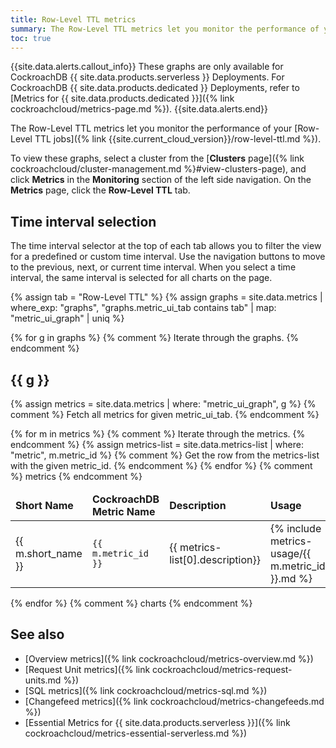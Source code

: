 ```yaml
---
title: Row-Level TTL metrics
summary: The Row-Level TTL metrics let you monitor the performance of your Row-Level TTL jobs.
toc: true
---
```


{{site.data.alerts.callout_info}}
These graphs are only available for CockroachDB {{ site.data.products.serverless }} Deployments. For CockroachDB {{ site.data.products.dedicated }} Deployments, refer to [Metrics for {{ site.data.products.dedicated }}]({% link cockroachcloud/metrics-page.md %}).
{{site.data.alerts.end}}

The Row-Level TTL metrics let you monitor the performance of your [Row-Level TTL jobs]({% link {{site.current_cloud_version}}/row-level-ttl.md %}).

To view these graphs, select a cluster from the [**Clusters** page]({% link cockroachcloud/cluster-management.md %}#view-clusters-page), and click **Metrics** in the **Monitoring** section of the left side navigation. On the **Metrics** page, click the **Row-Level TTL** tab.

## Time interval selection

The time interval selector at the top of each tab allows you to filter the view for a predefined or custom time interval. Use the navigation buttons to move to the previous, next, or current time interval. When you select a time interval, the same interval is selected for all charts on the page.

{% assign tab = "Row-Level TTL" %}
{% assign graphs = site.data.metrics | where_exp: "graphs", "graphs.metric_ui_tab contains tab" | map: "metric_ui_graph" | uniq %}

{% for g in graphs %} {% comment %} Iterate through the graphs. {% endcomment %}

## {{ g }}

{% assign metrics = site.data.metrics | where: "metric_ui_graph", g %}
{% comment %} Fetch all metrics for given metric_ui_tab. {% endcomment %}

<table>
    <thead>
        <tr>
            <td><b>Short Name</b></td>
            <td><b>CockroachDB Metric Name</b></td>
            <td><b>Description</b></td>
            <td><b>Usage</b></td>
        </tr>
    </thead>
    <tbody>    
    {% for m in metrics %} {% comment %} Iterate through the metrics. {% endcomment %}
        {% assign metrics-list = site.data.metrics-list | where: "metric", m.metric_id %}
        {% comment %} Get the row from the metrics-list with the given metric_id. {% endcomment %}
            <tr>
            <td>{{ m.short_name }}</td>
            <td><code>{{ m.metric_id }}</code></td>
            <td>{{ metrics-list[0].description}}</td>
            <td>{% include metrics-usage/{{ m.metric_id }}.md %}</td>
        </tr>
    {% endfor %} {% comment %} metrics {% endcomment %}
    </tbody>
</table>

{% endfor %} {% comment %} charts {% endcomment %}

## See also

- [Overview metrics]({% link cockroachcloud/metrics-overview.md %})
- [Request Unit metrics]({% link cockroachcloud/metrics-request-units.md %})
- [SQL metrics]({% link cockroachcloud/metrics-sql.md %})
- [Changefeed metrics]({% link cockroachcloud/metrics-changefeeds.md %})
- [Essential Metrics for {{ site.data.products.serverless }}]({% link cockroachcloud/metrics-essential-serverless.md %})